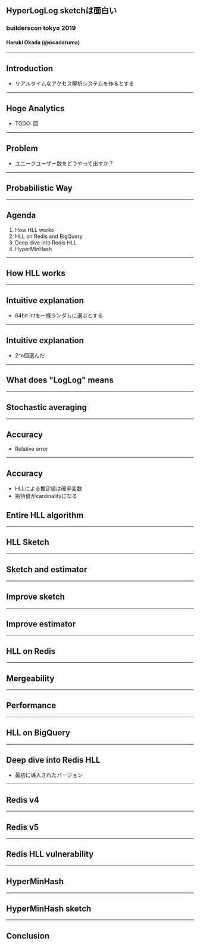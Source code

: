 ## HyperLogLog sketchは面白い

### builderscon tokyo 2019
#### Haruki Okada (@ocadaruma)

---

## Introduction

- リアルタイムなアクセス解析システムを作るとする

---

## Hoge Analytics

- TODO: 図

---

## Problem

- ユニークユーザー数をどうやって出すか？

---

## Probabilistic Way

---

## Agenda

1. How HLL works
2. HLL on Redis and BigQuery
3. Deep dive into Redis HLL
4. HyperMinHash

---

## How HLL works

---

## Intuitive explanation

- 64bit intを一様ランダムに選ぶとする

---

## Intuitive explanation

- 2^n個選んだ

---

## What does "LogLog" means

---

## Stochastic averaging

---

## Accuracy

- Relative error

---

## Accuracy

- HLLによる推定値は確率変数
- 期待値がcardinalityになる

## Entire HLL algorithm

---

## HLL Sketch

---

## Sketch and estimator

---

## Improve sketch

---

## Improve estimator

---

## HLL on Redis

---

## Mergeability

---

## Performance

---

## HLL on BigQuery

---

## Deep dive into Redis HLL

- 最初に導入されたバージョン

---

## Redis v4

---

## Redis v5

---

## Redis HLL vulnerability

---

## HyperMinHash

---

## HyperMinHash sketch

---

## Conclusion